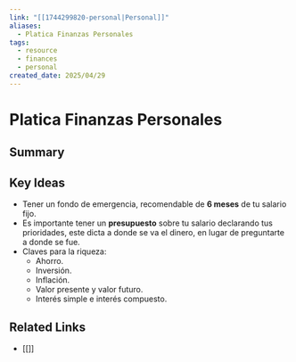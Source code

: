 ```yaml
---
link: "[[1744299820-personal|Personal]]"
aliases:
  - Platica Finanzas Personales
tags:
  - resource
  - finances
  - personal
created_date: 2025/04/29
---
```

# Platica Finanzas Personales
## Summary

## Key Ideas
- Tener un fondo de emergencia, recomendable de **6 meses** de tu salario fijo.
- Es importante tener un **presupuesto** sobre tu salario declarando tus prioridades, este dicta a donde se va el dinero, en lugar de preguntarte a donde se fue.
- Claves para la riqueza:
	- Ahorro.
	- Inversión.
	- Inflación.
	- Valor presente y valor futuro.
	- Interés simple e interés compuesto.
## Related Links
- [[]]